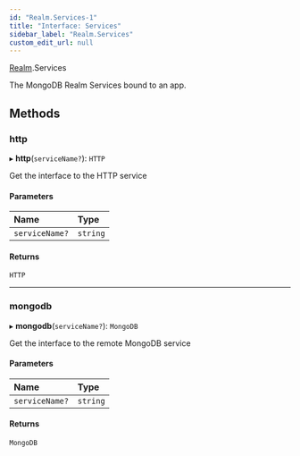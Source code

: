```yaml
---
id: "Realm.Services-1"
title: "Interface: Services"
sidebar_label: "Realm.Services"
custom_edit_url: null
---
```


[Realm](../namespaces/Realm).Services

The MongoDB Realm Services bound to an app.

## Methods

### http

▸ **http**(`serviceName?`): `HTTP`

Get the interface to the HTTP service

#### Parameters

| Name | Type |
| :------ | :------ |
| `serviceName?` | `string` |

#### Returns

`HTTP`

___

### mongodb

▸ **mongodb**(`serviceName?`): `MongoDB`

Get the interface to the remote MongoDB service

#### Parameters

| Name | Type |
| :------ | :------ |
| `serviceName?` | `string` |

#### Returns

`MongoDB`
